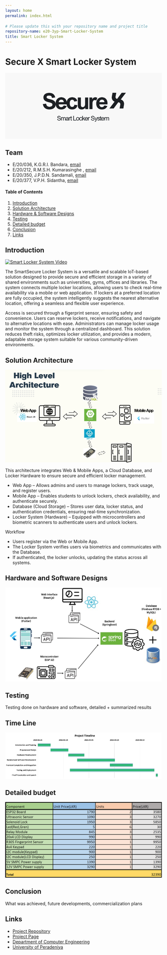 ```yaml
---
layout: home
permalink: index.html

# Please update this with your repository name and project title
repository-name: e20-3yp-Smart-Locker-System
title: Smart Locker System
---
```


[comment]: # "This is the standard layout for the project, but you can clean this and use your own template"

# Secure X Smart Locker System
<!-- -->
![Secure X Smart Locker System](images/logo.png)



## Team
-  E/20/036, K.G.R.I. Bandara, [email](mailto:e20036@eng.pdn.ac.lk)
-  E/20/212, R.M.S.H. Kumarasinghe , [email](mailto:e20212@eng.pdn.ac.lk)
-  E/20/350, J.P.D.N. Sandamali, [email](mailto:e20350@eng.pdn.ac.lk)
-  E/20/377, V.P.H. Sidantha, [email](mailto:e20377@eng.pdn.ac.lk)

<!-- Image (photo/drawing of the final hardware) should be here -->

<!-- This is a sample image, to show how to add images to your page. To learn more options, please refer [this](https://projects.ce.pdn.ac.lk/docs/faq/how-to-add-an-image/) -->

<!-- ![Sample Image](./images/sample.png) -->

#### Table of Contents
1. [Introduction](#introduction)
2. [Solution Architecture](#solution-architecture )
3. [Hardware & Software Designs](#hardware-and-software-designs)
4. [Testing](#testing)
5. [Detailed budget](#detailed-budget)
6. [Conclusion](#conclusion)
7. [Links](#links)

## Introduction
[![Smart Locker System Video](https://img.youtube.com/vi/E2n29waAydc/0.jpg)](https://youtu.be/E2n29waAydc)

The SmartSecure Locker System is a versatile and scalable IoT-based solution designed to provide secure and efficient storage in a variety of shared environments such as universities, gyms, offices and libraries. The system connects multiple locker locations, allowing users to check real-time availability via a mobile or web application. If lockers at a preferred location are fully occupied, the system intelligently suggests the nearest alternative location, offering a seamless and flexible user experience.

Access is secured through a figerprint sensor, ensuring safety and convenience. Users can reserve lockers, receive notifications, and navigate to alternative locations with ease. Administrators can manage locker usage and monitor the system through a centralized dashboard. This solution reduces theft risks, optimizes locker utilization, and provides a modern, adaptable storage system suitable for various community-driven environments.


## Solution Architecture

![High level diagram](images/HL2.png)

This architecture integrates Web & Mobile Apps, a Cloud Database, and Locker Hardware to ensure secure and efficient locker management.

- Web App – Allows admins and users to manage lockers, track usage, and register users.
- Mobile App – Enables students to unlock lockers, check availability, and authenticate securely.
- Database (Cloud Storage) – Stores user data, locker status, and authentication credentials, ensuring real-time synchronization.
- Locker System (Hardware) – Equipped with microcontrollers and biometric scanners to authenticate users and unlock lockers.

Workflow

- Users register via the Web or Mobile App.
- The Locker System verifies users via biometrics and communicates with the Database.
- If authenticated, the locker unlocks, updating the status across all systems.

## Hardware and Software Designs

![Technology Stack](images/TechStack.jpg)

## Testing

Testing done on hardware and software, detailed + summarized results

## Time Line
![Timeline](images/Timeline.jpg)

## Detailed budget
<!-- -->
![Detailed budget](images/bget23.png)


## Conclusion

What was achieved, future developments, commercialization plans

## Links

- [Project Repository](https://github.com/cepdnaclk/e20-3yp-Smart-Locker-System)
- [Project Page](https://cepdnaclk.github.io/e20-3yp-Smart-Locker-System/)
- [Department of Computer Engineering](http://www.ce.pdn.ac.lk/)
- [University of Peradeniya](https://eng.pdn.ac.lk/)

[//]: # (Please refer this to learn more about Markdown syntax)
[//]: # (https://github.com/adam-p/markdown-here/wiki/Markdown-Cheatsheet)
